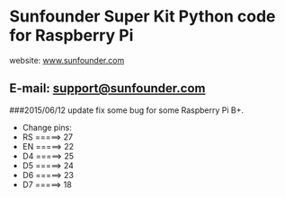 # Sunfounder Super Kit Python code for Raspberry Pi

website:
	www.sunfounder.com

E-mail:
	support@sunfounder.com
----------
###2015/06/12 update
fix some bug for some Raspberry Pi B+.
- Change pins:
 - RS =====> 27
 - EN =====> 22
 - D4 =====> 25
 - D5 =====> 24
 - D6 =====> 23
 - D7 =====> 18
